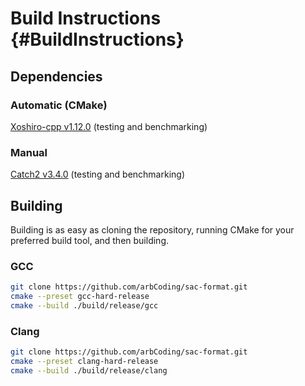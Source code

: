 # Build Instructions {#BuildInstructions}

## Dependencies

### Automatic (CMake)

[Xoshiro-cpp v1.12.0](https://github.com/Reputeless/Xoshiro-cpp) (testing and
benchmarking)

### Manual

[Catch2 v3.4.0](https://github.com/catchorg/Catch2) (testing and benchmarking)

## Building

Building is as easy as cloning the repository, running CMake for your preferred
build tool, and then building.

### GCC

```bash
git clone https://github.com/arbCoding/sac-format.git
cmake --preset gcc-hard-release
cmake --build ./build/release/gcc
```

### Clang

```bash
git clone https://github.com/arbCoding/sac-format.git
cmake --preset clang-hard-release
cmake --build ./build/release/clang
```
